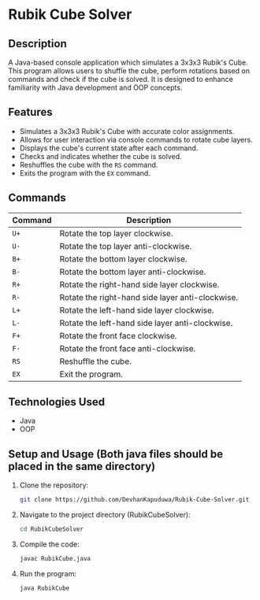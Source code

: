 # Rubik Cube Solver

## Description
A Java-based console application which simulates a 3x3x3 Rubik's Cube. This program allows users to shuffle the cube, perform rotations based on commands and check if the cube is solved. It is designed to enhance familiarity with Java development and OOP concepts.

## Features
- Simulates a 3x3x3 Rubik's Cube with accurate color assignments.
- Allows for user interaction via console commands to rotate cube layers.
- Displays the cube's current state after each command.
- Checks and indicates whether the cube is solved.
- Reshuffles the cube with the `RS` command.
- Exits the program with the `EX` command.

## Commands
| Command | Description                           |
|---------|---------------------------------------|
| `U+`    | Rotate the top layer clockwise.       |
| `U-`    | Rotate the top layer anti-clockwise.  |
| `B+`    | Rotate the bottom layer clockwise.    |
| `B-`    | Rotate the bottom layer anti-clockwise.|
| `R+`    | Rotate the right-hand side layer clockwise.|
| `R-`    | Rotate the right-hand side layer anti-clockwise.|
| `L+`    | Rotate the left-hand side layer clockwise.|
| `L-`    | Rotate the left-hand side layer anti-clockwise.|
| `F+`    | Rotate the front face clockwise.      |
| `F-`    | Rotate the front face anti-clockwise. |
| `RS`    | Reshuffle the cube.                   |
| `EX`    | Exit the program.                     |

## Technologies Used
- Java
- OOP

## Setup and Usage (Both java files should be placed in the same directory)
1. Clone the repository:
   ```bash
   git clone https://github.com/DevhanKapuduwa/Rubik-Cube-Solver.git
   
2. Navigate to the project directory (RubikCubeSolver):
    ```bash
    cd RubikCubeSolver
    
3. Compile the code:
    ```bash
    javac RubikCube.java
    
4. Run the program:
    ```bash
    java RubikCube

